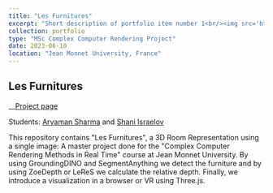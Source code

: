 ```yaml
---
title: "Les Furnitures"
excerpt: "Short description of portfolio item number 1<br/><img src='https://github.com/AryamanSharma17/ScenRec/blob/master/Resource/Gitimage_all.jpg'>"
collection: portfolio
type: "MSc Complex Computer Rendering Project"
date: 2023-06-10
location: "Jean Monnet University, France"
---
```


## Les Furnitures 

__[Project page](https://github.com/shani1610/ScenRec)

Students:
[Aryaman Sharma](https://github.com/AryamanSharma17) and [Shani Israelov](https://github.com/shani1610)


This repository contains "Les Furnitures", a 3D Room Representation using a single image: A master project done for the "Complex Computer Rendering Methods in Real Time" course at Jean Monnet University. By using GroundingDINO and SegmentAnything we detect the furniture and by using ZoeDepth or LeReS we calculate the relative depth. 
Finally, we introduce a visualization in a browser or VR using Three.js.
